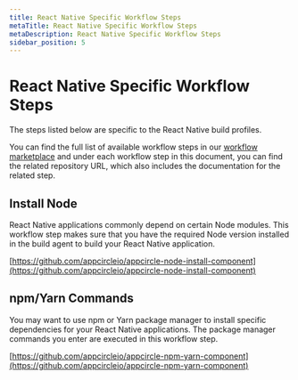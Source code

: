 ```yaml
---
title: React Native Specific Workflow Steps
metaTitle: React Native Specific Workflow Steps
metaDescription: React Native Specific Workflow Steps
sidebar_position: 5
---
```

# React Native Specific Workflow Steps

The steps listed below are specific to the React Native build profiles.

You can find the full list of available workflow steps in our [workflow marketplace](https://github.com/appcircleio/appcircle-workflow-components) and under each workflow step in this document, you can find the related repository URL, which also includes the documentation for the related step.

## Install Node

React Native applications commonly depend on certain Node modules. This workflow step makes sure that you have the required Node version installed in the build agent to build your React Native application.

[https://github.com/appcircleio/appcircle-node-install-component](https://github.com/appcircleio/appcircle-node-install-component)

## npm/Yarn Commands

You may want to use npm or Yarn package manager to install specific dependencies for your React Native applications. The package manager commands you enter are executed in this workflow step.

[https://github.com/appcircleio/appcircle-npm-yarn-component](https://github.com/appcircleio/appcircle-npm-yarn-component)



